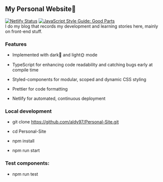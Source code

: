 ## My Personal Website👤
[![Netlify Status](https://api.netlify.com/api/v1/badges/d72ff65e-f81c-4125-a2ea-eb4c921c8b41/deploy-status)](https://app.netlify.com/sites/Personal-Site/deploys)
[![JavaScript Style Guide: Good Parts](https://img.shields.io/badge/code%20style-goodparts-brightgreen.svg?style=flat)](https://github.com/dwyl/goodparts "JavaScript The Good Parts")
<br>I do my blog that records my development and learning stories here, mainly on front-end stuff.

### Features

- Implemented with dark🌛 and light🌞 mode

- TypeScript for enhancing code readability and catching bugs early at compile time

- Styled-components for modular, scoped and dynamic CSS styling

- Prettier for code formatting

- Netlify for automated, continuous deployment

### Local development

- git clone https://github.com/aldy97/Personal-Site.git

- cd Personal-Site

- npm install

- npm run start

### Test components:
- npm run test


